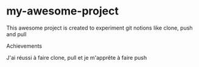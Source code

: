 # my-awesome-project

This awesome project is created to experiment git notions like clone, push and pull

Achievements

J'ai réussi à faire clone, pull et je m'apprête à faire push